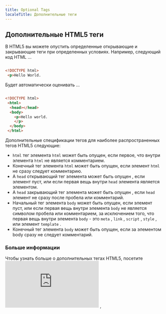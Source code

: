 ```yaml
---
title: Optional Tags
localeTitle: Дополнительные теги
---
```

## Дополнительные HTML5 теги

В HTML5 вы можете опустить определенные открывающие и закрывающие теги при определенных условиях. Например, следующий код HTML ...

```html

<!DOCTYPE html> 
 <p>Hello World. 
```

Будет автоматически оценивать ...

```html

<!DOCTYPE html> 
 <html> 
  <head></head> 
  <body> 
    <p>Hello world. 
    </p> 
  </body> 
 </html> 
```

Дополнительные спецификации тегов для наиболее распространенных тегов HTML5 следующие:

*   `html` тег элемента `html` может быть опущен, если первое, что внутри элемента `html` не является комментарием.
*   Конечный тег элемента `html` может быть опущен, если элемент `html` не сразу следует комментарию.
*   А `head` открывающий тег элемента может быть опущен , если элемент пуст, или если первая вещь внутри `head` элемента является элементом.
*   А `head` закрывающий тег элемента может быть опущен , если `head` элемент не сразу после пробела или комментарий.
*   Начальный тег элемента `body` может быть опущен, если элемент пуст, или если первая вещь внутри элемента `body` не является символом пробела или комментарием, за исключением того, что первая вещь внутри элемента `body` - это `meta` , `link` , `script` , `style` , или элемент `template` .
*   Конечный тег элемента `body` может быть опущен, если за элементом body сразу не следует комментарий.

### Больше информации

Чтобы узнать больше о дополнительных тегах HTML5, посетите ![Рекомендации консорциума World Wide Web](https://www.w3.org/TR/html5/syntax.html#optional-tags) ,